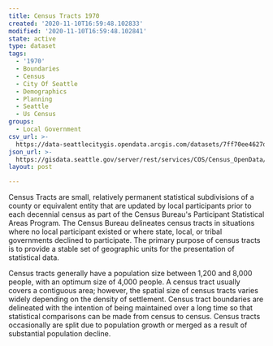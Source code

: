 ```yaml
---
title: Census Tracts 1970
created: '2020-11-10T16:59:48.102833'
modified: '2020-11-10T16:59:48.102841'
state: active
type: dataset
tags:
  - '1970'
  - Boundaries
  - Census
  - City Of Seattle
  - Demographics
  - Planning
  - Seattle
  - Us Census
groups:
  - Local Government
csv_url: >-
  https://data-seattlecitygis.opendata.arcgis.com/datasets/7ff70ee4627d4062a17435521c022266_5.csv?outSR=%7B%22latestWkid%22%3A2926%2C%22wkid%22%3A2926%7D
json_url: >-
  https://gisdata.seattle.gov/server/rest/services/COS/Census_OpenData/MapServer/5
layout: post

---
```

Census Tracts are small, relatively permanent statistical subdivisions of a county or equivalent entity that are updated by local participants prior to each decennial census as part of the Census Bureau's Participant Statistical Areas Program.  The Census Bureau delineates census tracts in situations where no local participant existed or where state, local, or tribal governments declined to participate. The primary purpose of census tracts is to provide a stable set of geographic units for the presentation of statistical data.

Census tracts generally have a population size between 1,200 and 8,000 people, with an optimum size of 4,000 people.  A census tract usually covers a contiguous area; however, the spatial size of census tracts varies widely depending on the density of settlement.  Census tract boundaries are delineated with the intention of being maintained over a long time so that statistical comparisons can be made from census to census.  Census tracts occasionally are split due to population growth or merged as a result of substantial population decline.
